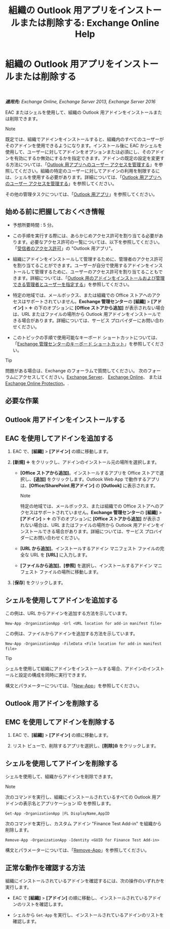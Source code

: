 ﻿---
title: '組織の Outlook 用アプリをインストールまたは削除する: Exchange Online Help'
TOCTitle: 組織の Outlook 用アプリをインストールまたは削除する
ms:assetid: 112f3ef7-9943-4a1e-8a42-e08e8e9f67f4
ms:mtpsurl: https://technet.microsoft.com/ja-jp/library/JJ943752(v=EXCHG.150)
ms:contentKeyID: 52057797
ms.date: 05/22/2018
mtps_version: v=EXCHG.150
ms.translationtype: HT
---

# 組織の Outlook 用アプリをインストールまたは削除する

 

_**適用先:** Exchange Online, Exchange Server 2013, Exchange Server 2016_

EAC またはシェルを使用して、組織の Outlook 用アドインをインストールまたは削除できます。


> [!NOTE]
> 既定では、組織でアドインをインストールすると、組織内のすべてのユーザーがそのアドインを使用できるようになります。インストール後に EAC かシェルを使用して、ユーザーに対してアドインをオプションまたは必須にし、そのアドインを有効にするか無効にするかを指定できます。アドインの既定の設定を変更する方法については、「<A href="manage-user-access-to-add-ins-for-outlook-exchange-online-help.md">Outlook 用アプリへのユーザー アクセスを管理する</A>」を参照してください。組織の特定のユーザーに対してアドインの利用を制限するには、シェルを使用する必要があります。詳細については、「<A href="manage-user-access-to-add-ins-for-outlook-exchange-online-help.md">Outlook 用アプリへのユーザー アクセスを管理する</A>」を参照してください。



その他の管理タスクについては、「[Outlook 用アプリ](add-ins-for-outlook-exchange-2013-help.md)」を参照してください。

## 始める前に把握しておくべき情報

  - 予想所要時間 : 5 分。

  - この手順を実行する際には、あらかじめアクセス許可を割り当てる必要があります。必要なアクセス許可の一覧については、以下を参照してください。「[受信者のアクセス許可](recipients-permissions-exchange-2013-help.md)」の "Outlook 用アプリ"。

  - 組織にアドインをインストールして管理するために、管理者のアクセス許可を割り当てることができます。ユーザーが自分で使用するアドインをインストールして管理するために、ユーザーのアクセス許可を割り当てることもできます。詳細については、「[Outlook 用のアドインをインストールおよび管理できる管理者とユーザーを指定する](specify-the-administrators-and-users-who-can-install-and-manage-add-ins-for-outlook-exchange-2013-help.md)」を参照してください。

  - 特定の地域では、メールボックス、または組織での Office ストアへのアクセスはサポートされていません。**Exchange 管理センター**の **\[組織\]** \> **\[アドイン\]** \> ![\[追加\] アイコン](images/JJ218640.c1e75329-d6d7-4073-a27d-498590bbb558(EXCHG.150).gif "[追加] アイコン") の下のオプションに **\[Office ストアから追加\]** が表示されない場合は、URL またはファイルの場所から Outlook 用アドインをインストールできる場合があります。詳細については、サービス プロバイダーにお問い合わせください。

  - このトピックの手順で使用可能なキーボード ショートカットについては、「[Exchange 管理センターのキーボード ショートカット](keyboard-shortcuts-in-the-exchange-admin-center-exchange-online-protection-help.md)」を参照してください。


> [!TIP]
> 問題がある場合は、Exchange のフォーラムで質問してください。 次のフォーラムにアクセスしてください。<A href="https://go.microsoft.com/fwlink/p/?linkid=60612">Exchange Server</A>、 <A href="https://go.microsoft.com/fwlink/p/?linkid=267542">Exchange Online</A>、 または <A href="https://go.microsoft.com/fwlink/p/?linkid=285351">Exchange Online Protection</A>。.



## 必要な作業

## Outlook 用アドインをインストールする

## EAC を使用してアドインを追加する

1.  EAC で、**\[組織\]** \> **\[アドイン\]** の順に移動します。

2.  **\[新規\]** ![\[追加\] アイコン](images/JJ218640.c1e75329-d6d7-4073-a27d-498590bbb558(EXCHG.150).gif "[追加] アイコン") をクリックし、アドインのインストール元の場所を選択します。
    
      - **\[Office ストアから追加\]**。インストールするアプリを Office ストアで選択し、**\[追加\]** をクリックします。Outlook Web App で動作するアプリは、**\[Office/SharePoint 用アドイン\]** の **\[Outlook\]** に表示されます。
        

        > [!NOTE]
        > 特定の地域では、メールボックス、または組織での Office ストアへのアクセスはサポートされていません。<STRONG>Exchange 管理センター</STRONG>の <STRONG>[組織]</STRONG> &gt; <STRONG>[アドイン]</STRONG> &gt; <IMG title="[追加] アイコン" alt="[追加] アイコン" src="images/JJ218640.c1e75329-d6d7-4073-a27d-498590bbb558(EXCHG.150).gif"> の下のオプションに <STRONG>[Office ストアから追加]</STRONG> が表示されない場合は、URL またはファイルの場所から Outlook 用アドインをインストールできる場合があります。詳細については、サービス プロバイダーにお問い合わせください。

    
      - **\[URL から追加\]**。インストールするアドイン マニフェスト ファイルの完全な URL を **\[URL\]** に入力します。
    
      - **\[ファイルから追加\]**。**\[参照\]** を選択し、インストールするアドイン マニフェスト ファイルの場所に移動します。

3.  \[**保存**\] をクリックします。

## シェルを使用してアドインを追加する

この例は、URL からアドインを追加する方法を示しています。

    New-App -OrganizationApp -Url <URL location for add-in manifest file>

この例は、ファイルからアドインを追加する方法を示しています。

    New-App -OrganizationApp -FileData <File location for add-in manifest file>


> [!TIP]
> シェルを使用して組織にアドインをインストールする場合、アドインのインストールと設定の構成を同時に実行できます。



構文とパラメーターについては、「[New-App](https://technet.microsoft.com/ja-jp/library/jj218722\(v=exchg.150\))」を参照してください。

## Outlook 用アドインを削除する

## EMC を使用してアドインを削除する

1.  EAC で、**\[組織\]** \> **\[アドイン\]** の順に移動します。

2.  リスト ビューで、削除するアプリを選択し、**\[削除\]**![\[削除\] アイコン](images/JJ651670.14f639f6-61e8-4418-bbfb-0db14de9d2f5(EXCHG.150).gif "[削除] アイコン") をクリックします。

## シェルを使用してアドインを削除する

シェルを使用して、組織からアドインを削除できます。


> [!NOTE]
> 次のコマンドを実行し、組織にインストールされているすべての Outlook 用アドインの表示名とアプリケーション ID を参照します。



    Get-App -OrganizationApp |FL DisplayName,AppID

次のコマンドを実行し、カスタム アドイン "Finance Test Add-in" を組織から削除します。

    Remove-App -OrganizationApp -Identity <GUID for Finance Test Add-in>

構文とパラメーターについては、「[Remove-App](https://technet.microsoft.com/ja-jp/library/jj218709\(v=exchg.150\))」を参照してください。

## 正常な動作を確認する方法

組織にインストールされているアドインを確認するには、次の操作のいずれかを実行します。

  - EAC で **\[組織\]** \> **\[アドイン\]** の順に移動し、インストールされているアドインのリストを確認します。

  - シェルから `Get-App` を実行し、インストールされているアドインのリストを確認します。

